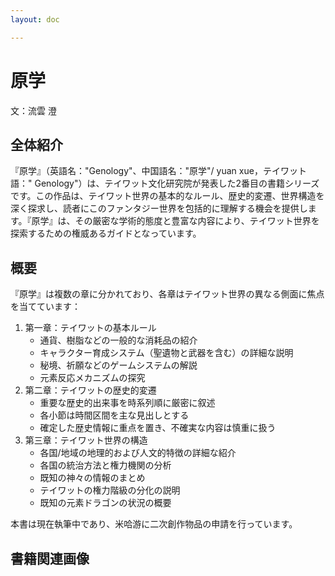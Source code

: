 ```yaml
---
layout: doc

---
```


# 原学

文：流雲 澄

## 全体紹介

『原学』（英語名："Genology"、中国語名："<span lang="zh-CN">原学</span>"/ <span lang="zh-CN">yuan xue</span>，テイワット語："<span lang="Teyvat"> Genology</span>"）は、テイワット文化研究院が発表した2番目の書籍シリーズです。この作品は、テイワット世界の基本的なルール、歴史的変遷、世界構造を深く探求し、読者にこのファンタジー世界を包括的に理解する機会を提供します。『原学』は、その厳密な学術的態度と豊富な内容により、テイワット世界を探索するための権威あるガイドとなっています。

## 概要

『原学』は複数の章に分かれており、各章はテイワット世界の異なる側面に焦点を当てています：

1. 第一章：テイワットの基本ルール
   * 通貨、樹脂などの一般的な消耗品の紹介
   * キャラクター育成システム（聖遺物と武器を含む）の詳細な説明
   * 秘境、祈願などのゲームシステムの解説
   * 元素反応メカニズムの探究
2. 第二章：テイワットの歴史的変遷
   * 重要な歴史的出来事を時系列順に厳密に叙述
   * 各小節は時間区間を主な見出しとする
   * 確定した歴史情報に重点を置き、不確実な内容は慎重に扱う
3. 第三章：テイワット世界の構造
   * 各国/地域の地理的および人文的特徴の詳細な紹介
   * 各国の統治方法と権力機関の分析
   * 既知の神々の情報のまとめ
   * テイワットの権力階級の分化の説明
   * 既知の元素ドラゴンの状況の概要

本書は現在執筆中であり、米哈游に二次創作物品の申請を行っています。

## 書籍関連画像
